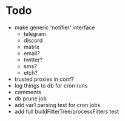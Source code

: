 # Todo
- make generic 'notifier' interface
    - telegram
    - discord
    - matrix
    - email?
    - twitter?
    - sms?
    - etch?
- trusted proxies in conf?
- log things to db for cron runs 
- comments
- db prune job
- add var1 parsing test for cron jobs
- add full buildFilterTree/processFilters test